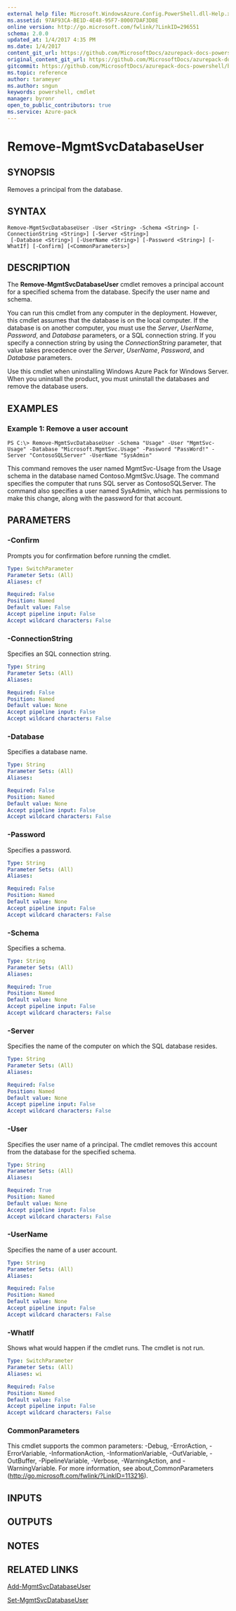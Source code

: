 ```yaml
---
external help file: Microsoft.WindowsAzure.Config.PowerShell.dll-Help.xml
ms.assetid: 97AF93CA-BE1D-4E48-95F7-80007DAF3D8E
online version: http://go.microsoft.com/fwlink/?LinkID=296551
schema: 2.0.0
updated_at: 1/4/2017 4:35 PM
ms.date: 1/4/2017
content_git_url: https://github.com/MicrosoftDocs/azurepack-docs-powershell/blob/master/AzurePack-cmdlets/Configuration/v1.0/Remove-MgmtSvcDatabaseUser.md
original_content_git_url: https://github.com/MicrosoftDocs/azurepack-docs-powershell/blob/master/AzurePack-cmdlets/Configuration/v1.0/Remove-MgmtSvcDatabaseUser.md
gitcommit: https://github.com/MicrosoftDocs/azurepack-docs-powershell/blob/676435fba79c23d58e9141828e751b939d2694b8/AzurePack-cmdlets/Configuration/v1.0/Remove-MgmtSvcDatabaseUser.md
ms.topic: reference
author: tarameyer
ms.author: sngun
keywords: powershell, cmdlet
manager: byronr
open_to_public_contributors: true
ms.service: Azure-pack
---
```


# Remove-MgmtSvcDatabaseUser

## SYNOPSIS
Removes a principal from the database.

## SYNTAX

```
Remove-MgmtSvcDatabaseUser -User <String> -Schema <String> [-ConnectionString <String>] [-Server <String>]
 [-Database <String>] [-UserName <String>] [-Password <String>] [-WhatIf] [-Confirm] [<CommonParameters>]
```

## DESCRIPTION
The **Remove-MgmtSvcDatabaseUser** cmdlet removes a principal account for a specified schema from the database.
Specify the user name and schema.

You can run this cmdlet from any computer in the deployment.
However, this cmdlet assumes that the database is on the local computer.
If the database is on another computer, you must use the *Server*, *UserName*, *Password*, and *Database* parameters, or a SQL connection string.
If you specify a connection string by using the *ConnectionString* parameter, that value takes precedence over the *Server*, *UserName*, *Password*, and *Database* parameters.

Use this cmdlet when uninstalling Windows Azure Pack for Windows Server.
When you uninstall the product, you must uninstall the databases and remove the database users.

## EXAMPLES

### Example 1: Remove a user account
```
PS C:\> Remove-MgmtSvcDatabaseUser -Schema "Usage" -User "MgmtSvc-Usage" -Database "Microsoft.MgmtSvc.Usage" -Password "PassWord!" -Server "ContosoSQLServer" -UserName "SysAdmin"
```

This command removes the user named MgmtSvc-Usage from the Usage schema in the database named Contoso.MgmtSvc.Usage.
The command specifies the computer that runs SQL server as ContosoSQLServer.
The command also specifies a user named SysAdmin, which has permissions to make this change, along with the password for that account.

## PARAMETERS

### -Confirm
Prompts you for confirmation before running the cmdlet.

```yaml
Type: SwitchParameter
Parameter Sets: (All)
Aliases: cf

Required: False
Position: Named
Default value: False
Accept pipeline input: False
Accept wildcard characters: False
```

### -ConnectionString
Specifies an SQL connection string.

```yaml
Type: String
Parameter Sets: (All)
Aliases: 

Required: False
Position: Named
Default value: None
Accept pipeline input: False
Accept wildcard characters: False
```

### -Database
Specifies a database name.

```yaml
Type: String
Parameter Sets: (All)
Aliases: 

Required: False
Position: Named
Default value: None
Accept pipeline input: False
Accept wildcard characters: False
```

### -Password
Specifies a password.

```yaml
Type: String
Parameter Sets: (All)
Aliases: 

Required: False
Position: Named
Default value: None
Accept pipeline input: False
Accept wildcard characters: False
```

### -Schema
Specifies a schema.

```yaml
Type: String
Parameter Sets: (All)
Aliases: 

Required: True
Position: Named
Default value: None
Accept pipeline input: False
Accept wildcard characters: False
```

### -Server
Specifies the name of the computer on which the SQL database resides.

```yaml
Type: String
Parameter Sets: (All)
Aliases: 

Required: False
Position: Named
Default value: None
Accept pipeline input: False
Accept wildcard characters: False
```

### -User
Specifies the user name of a principal.
The cmdlet removes this account from the database for the specified schema.

```yaml
Type: String
Parameter Sets: (All)
Aliases: 

Required: True
Position: Named
Default value: None
Accept pipeline input: False
Accept wildcard characters: False
```

### -UserName
Specifies the name of a user account.

```yaml
Type: String
Parameter Sets: (All)
Aliases: 

Required: False
Position: Named
Default value: None
Accept pipeline input: False
Accept wildcard characters: False
```

### -WhatIf
Shows what would happen if the cmdlet runs.
The cmdlet is not run.

```yaml
Type: SwitchParameter
Parameter Sets: (All)
Aliases: wi

Required: False
Position: Named
Default value: False
Accept pipeline input: False
Accept wildcard characters: False
```

### CommonParameters
This cmdlet supports the common parameters: -Debug, -ErrorAction, -ErrorVariable, -InformationAction, -InformationVariable, -OutVariable, -OutBuffer, -PipelineVariable, -Verbose, -WarningAction, and -WarningVariable. For more information, see about_CommonParameters (http://go.microsoft.com/fwlink/?LinkID=113216).

## INPUTS

## OUTPUTS

## NOTES

## RELATED LINKS

[Add-MgmtSvcDatabaseUser](xref:Configuration/v1.0/Add-MgmtSvcDatabaseUser.md)

[Set-MgmtSvcDatabaseUser](xref:Configuration/v1.0/Set-MgmtSvcDatabaseUser.md)


